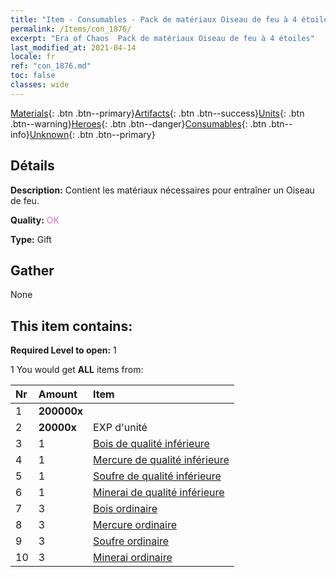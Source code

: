 ```yaml
---
title: "Item - Consumables - Pack de matériaux Oiseau de feu à 4 étoiles"
permalink: /Items/con_1876/
excerpt: "Era of Chaos  Pack de matériaux Oiseau de feu à 4 étoiles"
last_modified_at: 2021-04-14
locale: fr
ref: "con_1876.md"
toc: false
classes: wide
---
```

 [Materials](/fr/Items/){: .btn .btn--primary}[Artifacts](/fr/Items/Artifacts/){: .btn .btn--success}[Units](/fr/Items/Units/){: .btn .btn--warning}[Heroes](/fr/Items/Heroes/){: .btn .btn--danger}[Consumables](/fr/Items/Consumables/){: .btn .btn--info}[Unknown](/fr/Items/Unknown/){: .btn .btn--primary}

## Détails
 **Description:** Contient les matériaux nécessaires pour entraîner un Oiseau de feu.

 **Quality:** <span style="color: #DA70D6">OK</span>

 **Type:** Gift

## Gather

  None

## This item contains:

 **Required Level to open:** 1

 1 You would get **ALL** items  from:

  | Nr | Amount |     Item    |
  |:---|:-------|:------------|
  | 1 |  **200000x** | <i class="fas fa-coins"/> |  | 
  | 2 |  **20000x** | EXP d'unité |  | 
  | 3 | 1 | [Bois de qualité inférieure](/fr/Items/mat_1/) | 
  | 4 | 1 | [Mercure de qualité inférieure](/fr/Items/mat_2/) | 
  | 5 | 1 | [Soufre de qualité inférieure](/fr/Items/mat_3/) | 
  | 6 | 1 | [Minerai de qualité inférieure](/fr/Items/mat_1/) | 
  | 7 | 3 | [Bois ordinaire](/fr/Items/mat_7/) | 
  | 8 | 3 | [Mercure ordinaire](/fr/Items/mat_8/) | 
  | 9 | 3 | [Soufre ordinaire](/fr/Items/mat_9/) | 
  | 10 | 3 | [Minerai ordinaire](/fr/Items/mat_6/) | 
